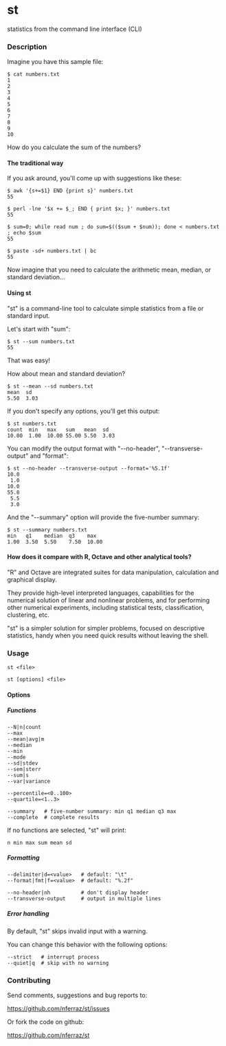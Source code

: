 st
==

statistics from the command line interface (CLI)

### Description

Imagine you have this sample file:

    $ cat numbers.txt
    1
    2
    3
    4
    5
    6
    7
    8
    9
    10

How do you calculate the sum of the numbers?

#### The traditional way

If you ask around, you'll come up with suggestions like these:

    $ awk '{s+=$1} END {print s}' numbers.txt
    55

    $ perl -lne '$x += $_; END { print $x; }' numbers.txt
    55

    $ sum=0; while read num ; do sum=$(($sum + $num)); done < numbers.txt ; echo $sum
    55

    $ paste -sd+ numbers.txt | bc
    55

Now imagine that you need to calculate the arithmetic mean, median,
or standard deviation...


#### Using st

"st" is a command-line tool to calculate simple statistics from a
file or standard input.

Let's start with "sum":

    $ st --sum numbers.txt
    55

That was easy!

How about mean and standard deviation?

    $ st --mean --sd numbers.txt
    mean  sd
    5.50  3.03

If you don't specify any options, you'll get this output:

    $ st numbers.txt
    count  min   max   sum   mean  sd
    10.00  1.00  10.00 55.00 5.50  3.03

You can modify the output format with "--no-header", "--transverse-output"
and "format":

    $ st --no-header --transverse-output --format='%5.1f'
    10.0
     1.0
    10.0
    55.0
     5.5
     3.0

And the "--summary" option will provide the five-number summary:

    $ st --summary numbers.txt
    min   q1    median  q3    max
    1.00  3.50  5.50    7.50  10.00


#### How does it compare with R, Octave and other analytical tools?

"R" and Octave are integrated suites for data manipulation, calculation
and graphical display.

They provide high-level interpreted languages, capabilities for the
numerical solution of linear and nonlinear problems, and for
performing other numerical experiments, including statistical tests,
classification, clustering, etc.

"st" is a simpler solution for simpler problems, focused on descriptive
statistics, handy when you need quick results without leaving the shell.


### Usage

    st <file>

    st [options] <file>

#### Options

##### Functions

    --N|n|count
    --max
    --mean|avg|m
    --median
    --min
    --mode
    --sd|stdev
    --sem|sterr
    --sum|s
    --var|variance

    --percentile=<0..100>
    --quartile=<1..3>

    --summary   # five-number summary: min q1 median q3 max
    --complete  # complete results

If no functions are selected, "st" will print:

    n min max sum mean sd

##### Formatting

    --delimiter|d=<value>   # default: "\t"
    --format|fmt|f=<value>  # default: "%.2f"

    --no-header|nh          # don't display header
    --transverse-output     # output in multiple lines

##### Error handling

By default, "st" skips invalid input with a warning.

You can change this behavior with the following options:

    --strict   # interrupt process
    --quiet|q  # skip with no warning

### Contributing

Send comments, suggestions and bug reports to:

https://github.com/nferraz/st/issues

Or fork the code on github:

https://github.com/nferraz/st
